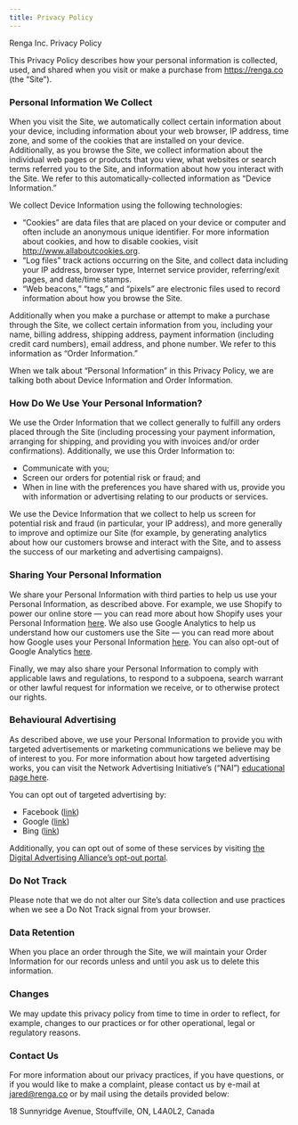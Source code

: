 ```yaml
---
title: Privacy Policy
---
```


Renga Inc. Privacy Policy

This Privacy Policy describes how your personal information is collected, used, and shared when you visit or make a purchase from https://renga.co (the “Site”).

### Personal Information We Collect

When you visit the Site, we automatically collect certain information about your device, including information about your web browser, IP address, time zone, and some of the cookies that are installed on your device. Additionally, as you browse the Site, we collect information about the individual web pages or products that you view, what websites or search terms referred you to the Site, and information about how you interact with the Site. We refer to this automatically-collected information as “Device Information.”

We collect Device Information using the following technologies:

- “Cookies” are data files that are placed on your device or computer and often include an anonymous unique identifier. For more information about cookies, and how to disable cookies, visit http://www.allaboutcookies.org.
- “Log files” track actions occurring on the Site, and collect data including your IP address, browser type, Internet service provider, referring/exit pages, and date/time stamps.
- “Web beacons,” “tags,” and “pixels” are electronic files used to record information about how you browse the Site.

Additionally when you make a purchase or attempt to make a purchase through the Site, we collect certain information from you, including your name, billing address, shipping address, payment information (including credit card numbers), email address, and phone number. We refer to this information as “Order Information.”

When we talk about “Personal Information” in this Privacy Policy, we are talking both about Device Information and Order Information.

### How Do We Use Your Personal Information?

We use the Order Information that we collect generally to fulfill any orders placed through the Site (including processing your payment information, arranging for shipping, and providing you with invoices and/or order confirmations). Additionally, we use this Order Information to:

- Communicate with you;
- Screen our orders for potential risk or fraud; and
- When in line with the preferences you have shared with us, provide you with information or advertising relating to our products or services.

We use the Device Information that we collect to help us screen for potential risk and fraud (in particular, your IP address), and more generally to improve and optimize our Site (for example, by generating analytics about how our customers browse and interact with the Site, and to assess the success of our marketing and advertising campaigns).

### Sharing Your Personal Information

We share your Personal Information with third parties to help us use your Personal Information, as described above. For example, we use Shopify to power our online store — you can read more about how Shopify uses your Personal Information [here](https://www.shopify.com/legal/privacy). We also use Google Analytics to help us understand how our customers use the Site — you can read more about how Google uses your Personal Information [here](https://www.google.com/intl/en/policies/privacy/). You can also opt-out of Google Analytics [here](https://tools.google.com/dlpage/gaoptout).

Finally, we may also share your Personal Information to comply with applicable laws and regulations, to respond to a subpoena, search warrant or other lawful request for information we receive, or to otherwise protect our rights.

### Behavioural Advertising

As described above, we use your Personal Information to provide you with targeted advertisements or marketing communications we believe may be of interest to you. For more information about how targeted advertising works, you can visit the Network Advertising Initiative’s (“NAI”) [educational page here](http://www.networkadvertising.org/understanding-online-advertising/how-does-it-work).

You can opt out of targeted advertising by:

- Facebook ([link](https://www.facebook.com/settings/?tab=ads))
- Google ([link](https://www.google.com/settings/ads/anonymous))
- Bing ([link](https://advertise.bingads.microsoft.com/en-us/resources/policies/personalized-ads))

Additionally, you can opt out of some of these services by visiting [the Digital Advertising Alliance’s opt-out portal](http://optout.aboutads.info/).

### Do Not Track

Please note that we do not alter our Site’s data collection and use practices when we see a Do Not Track signal from your browser.

### Data Retention

When you place an order through the Site, we will maintain your Order Information for our records unless and until you ask us to delete this information.

### Changes

We may update this privacy policy from time to time in order to reflect, for example, changes to our practices or for other operational, legal or regulatory reasons.

### Contact Us

For more information about our privacy practices, if you have questions, or if you would like to make a complaint, please contact us by e-mail at jared@renga.co or by mail using the details provided below:

18 Sunnyridge Avenue, Stouffville, ON, L4A0L2, Canada
